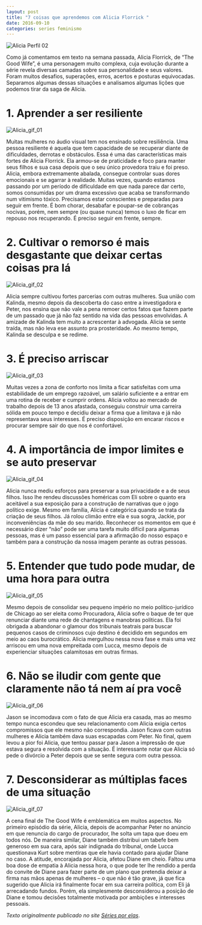 ```yaml
---
layout: post
title: "7 coisas que aprendemos com Alicia Florrick "
date: 2016-09-10
categories: series feminismo
---
```


![Alicia Perfil 02](https://raw.githubusercontent.com/monicabulgari/monicabulgari.github.io/master/images/alicia_texto_02.jpg)

Como já comentamos em texto na semana passada, Alicia Florrick, de “The Good Wife”,  é uma personagem muito complexa, cuja evolução
durante a série revela diversas camadas sobre sua personalidade e seus valores. Foram muitos desafios, superações, erros, acertos e posturas equivocadas. 
Separamos algumas dessas situações e analisamos algumas lições que podemos tirar da saga de Alicia. 

# 1. Aprender a ser resiliente

![Alicia_gif_01](https://raw.githubusercontent.com/monicabulgari/monicabulgari.github.io/master/images/gif01.gif)

Muitas mulheres no áudio visual tem nos ensinado sobre resiliência. Uma pessoa resiliente é aquela que tem capacidade de 
se recuperar diante de dificuldades, derrotas e obstáculos. Essa é uma das características mais fortes de Alicia Florrick. 
Ela armou-se de praticidade e foco para manter seus filhos e sua casa depois que o seu único provedora traiu e foi preso. 
Alicia, embora extremamente abalada, consegue controlar suas dores emocionais e se agarrar à realidade. 
Muitas vezes, quando estamos passando por um período de dificuldade em que nada parece dar certo, somos consumidas por um 
drama excessivo que acaba se transformando num vitimismo tóxico. Precisamos estar conscientes e preparadas para seguir em frente.
É bom chorar, desabafar e poupar-se de cobranças nocivas, porém, nem sempre (ou quase nunca) temos o luxo de ficar em 
repouso nos recuperando. É preciso seguir em frente, sempre.

# 2. Cultivar o remorso é mais desgastante que deixar certas coisas pra lá

![Alicia_gif_02](https://raw.githubusercontent.com/monicabulgari/monicabulgari.github.io/master/images/gif02.gif)

Alicia sempre cultivou fortes parcerias com outras mulheres. Sua união com Kalinda, mesmo depois da descoberta do caso entre a investigadora e Peter, nos ensina que não vale a pena remoer certos fatos que fazem parte de um passado que já não faz sentido na vida das pessoas envolvidas. A amizade de Kalinda tem muito a acrescentar à advogada. Alicia se sente traída, mas não leva ese assunto pra prosteridade. Ao mesmo tempo, Kalinda se desculpa e se redime. 

# 3. É preciso arriscar

![Alicia_gif_03](https://raw.githubusercontent.com/monicabulgari/monicabulgari.github.io/master/images/gif03.gif)

Muitas vezes a zona de conforto nos limita a ficar satisfeitas com uma estabilidade de um emprego razoável, um salário suficiente e a entrar em uma rotina de receber e cumprir ordens. Alicia voltou ao mercado de trabalho depois de 13 anos afastada, conseguiu construir uma carreira sólida em pouco tempo e decidiu deixar a firma que a limitava e já não representava seus interesses. É preciso disposição em encarar riscos e procurar sempre sair do que nos é confortável.

# 4. A importância de impor limites e se auto preservar

![Alicia_gif_04](https://raw.githubusercontent.com/monicabulgari/monicabulgari.github.io/master/images/gif04.gif)

Alicia nunca mediu esforços para preservar a sua privacidade e a de seus filhos. Isso lhe rendeu discussões homéricas com Eli sobre o quanto era aceitável a sua exposição para a construção de narrativas que o jogo político exige. Mesmo em família, Alicia é categórica quando se trata da criação de seus filhos. Já rolou climão entre ela e sua sogra, Jackie, por inconveniências da mãe do seu marido. Reconhecer os momentos em que é necessário dizer “não” pode ser uma tarefa muito difícil para algumas pessoas, mas é um passo essencial para a afirmação do nosso espaço e também para a construção da nossa imagem perante as outras pessoas.

# 5. Entender que tudo pode mudar, de uma hora para outra

![Alicia_gif_05](https://raw.githubusercontent.com/monicabulgari/monicabulgari.github.io/master/images/gif05.gif)

Mesmo depois de consolidar seu pequeno império no meio político-jurídico de Chicago ao ser eleita como Procuradora, Alicia sofre o baque de ter que renunciar diante uma rede de chantagens e manobras políticas. Ela foi obrigada a abandonar o glamour dos tribunais teatrais para buscar pequenos casos de criminosos cujo destino é decidido em segundos em meio ao caos burocrático. Alicia mergulhou nessa nova fase e mais uma vez arriscou em uma nova empreitada com Lucca, mesmo depois de experienciar situações calamitosas em outras firmas.

# 6. Não se iludir com gente que claramente não tá nem aí pra você

![Alicia_gif_06](https://raw.githubusercontent.com/monicabulgari/monicabulgari.github.io/master/images/gif06.gif)

Jason se incomodava com o fato de que Alicia era casada, mas ao mesmo tempo nunca escondeu que seu relacionamento com Alicia exigia certos compromissos que ele mesmo não correspondia. Jason ficava com outras mulheres e Alicia também dava suas escapadas com Peter. No final, quem levou a pior foi Alicia, que tentou passar para Jason a impressão de que estava segura e resolvida com a situação. É interessante notar que Alicia só pede o divórcio a Peter depois que se sente segura com outra pessoa. 

# 7. Desconsiderar as múltiplas faces de uma situação

![Alicia_gif_07](https://raw.githubusercontent.com/monicabulgari/monicabulgari.github.io/master/images/gif07.gif)

A cena final de The Good Wife é emblemática em muitos aspectos. No primeiro episódio da série, Alicia, depois de acompanhar Peter no anúncio em que renuncia do cargo de procurador, lhe solta um tapa que doeu em todos nós. De maneira similar, Diane também distribui um tabefe bem generoso em sua cara, após sair indignada do tribunal, onde Lucca questionava Kurt sobre mentiras que ele havia contado para ajudar Diane no caso. A atitude, encorajada por Alicia, afetou Diane em cheio. Faltou uma boa dose de empatia à Alicia nessa hora, o que pode ter lhe rendido a perda do convite de Diane para fazer parte de um plano que pretendia deixar a firma nas mãos apenas de mulheres – o que não é tão grave, já que fica sugerido que Alicia irá finalmente focar em sua carreira política, com Eli já arrecadando fundos. Porém, ela simplesmente desconsiderou a posição de Diane e tomou decisões totalmente motivada por ambições e interesses pessoais.

_Texto originalmente publicado no site [Séries por elas](https://seriesporelas.com.br/7-coisas-que-aprendemos-com-alicia-florrick/)_. 



